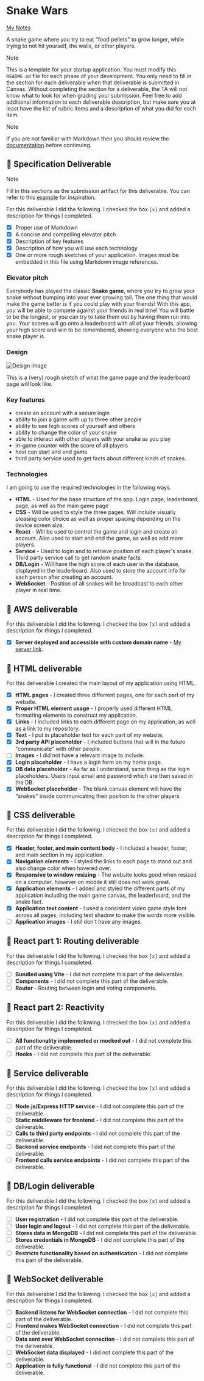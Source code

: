 # Snake Wars

[My Notes](notes.md)

A snake game where you try to eat "food pellets" to grow longer, while trying to not hit yourself, the walls, or other players.


> [!NOTE]
>  This is a template for your startup application. You must modify this `README.md` file for each phase of your development. You only need to fill in the section for each deliverable when that deliverable is submitted in Canvas. Without completing the section for a deliverable, the TA will not know what to look for when grading your submission. Feel free to add additional information to each deliverable description, but make sure you at least have the list of rubric items and a description of what you did for each item.

> [!NOTE]
>  If you are not familiar with Markdown then you should review the [documentation](https://docs.github.com/en/get-started/writing-on-github/getting-started-with-writing-and-formatting-on-github/basic-writing-and-formatting-syntax) before continuing.

## 🚀 Specification Deliverable

> [!NOTE]
>  Fill in this sections as the submission artifact for this deliverable. You can refer to this [example](https://github.com/webprogramming260/startup-example/blob/main/README.md) for inspiration.

For this deliverable I did the following. I checked the box `[x]` and added a description for things I completed.

- [x] Proper use of Markdown
- [x] A concise and compelling elevator pitch
- [x] Description of key features
- [x] Description of how you will use each technology
- [x] One or more rough sketches of your application. Images must be embedded in this file using Markdown image references.

### Elevator pitch

Everybody has played the classic __Snake game__, where you try to grow your snake without bumping into your ever growing tail. The one thing that would make the game better is if you could play with your friends! With this app, you will be able to compete against your friends in real time! You will battle to be the longest, or you can try to take them out by having them run into you. Your scores will go onto a leaderboard with all of your friends, allowing your high score and win to be remembered, showing everyone who the best snake player is.

### Design


![Design image](<Screenshot 2025-01-14 at 5.03.42 PM.png>)

This is a (very) rough sketch of what the game page and the leaderboard page will look like.


### Key features

- create an account with a secure login
- ability to join a game with up to three other people
- ability to see high scores of yourself and others
- ability to change the color of your snake
- able to interact with other players with your snake as you play
- in-game counter with the score of all players
- host can start and end game
- third party service used to get facts about different kinds of snakes.

### Technologies

I am going to use the required technologies in the following ways.

- **HTML** - Used for the base structure of the app. Login page, leaderboard page, as well as the main game page
- **CSS** - Will be used to style the three pages. Will include visually pleasing color choice as well as proper spacing depending on the device screen size.
- **React** - Will be used to control the game and login and create an account. Also used to start and end the game, as well as add more players. 
- **Service** - Used to login and to retrieve position of each player's snake. Third party service call to get random snake facts.
- **DB/Login** - Will have the high score of each user in the database, displayed in the leaderboard. Also used to store the account info for each person after creating an account.
- **WebSocket** - Position of all snakes will be broadcast to each other player in real time.

## 🚀 AWS deliverable

For this deliverable I did the following. I checked the box `[x]` and added a description for things I completed.

- [x] **Server deployed and accessible with custom domain name** - [My server link](https://snakewars.click/).

## 🚀 HTML deliverable

For this deliverable I created the main layout of my application using HTML.

- [x] **HTML pages** - I created three differrent pages, one for each part of my website.
- [x] **Proper HTML element usage** - I properly used different HTML formatting elements to construct my application.
- [x] **Links** - I included links to each different page on my application, as well as a link to my repository.
- [x] **Text** - I put in placeholder text for each part of my website.
- [x] **3rd party API placeholder** - I included buttons that will in the future "communicate" with other people.
- [ ] **Images** - I did not have a relevant image to include.
- [x] **Login placeholder** - I have a login form on my home page.
- [x] **DB data placeholder** - As far as I understand, same thing as the login placeholders. Users input email and password which are then saved in the DB.
- [x] **WebSocket placeholder** - The blank canvas element will have the "snakes" inside communicating their position to the other players.

## 🚀 CSS deliverable

For this deliverable I did the following. I checked the box `[x]` and added a description for things I completed.

- [x] **Header, footer, and main content body** - I included a header, footer, and main section in my application.
- [x] **Navigation elements** - I styled the links to each page to stand out and also change color when hovered over.
- [x] **Responsive to window resizing** - The website looks good when resized on a computer, however on mobile it still does not work great.
- [x] **Application elements** - I added and styled the different parts of my application including the main game canvas, the leaderboard, and the snake fact.
- [x] **Application text content** - I used a consistent video game style font across all pages, including text shadow to make the words more visible.
- [ ] **Application images** - I still don't have any images.

## 🚀 React part 1: Routing deliverable

For this deliverable I did the following. I checked the box `[x]` and added a description for things I completed.

- [ ] **Bundled using Vite** - I did not complete this part of the deliverable.
- [ ] **Components** - I did not complete this part of the deliverable.
- [ ] **Router** - Routing between login and voting components.

## 🚀 React part 2: Reactivity

For this deliverable I did the following. I checked the box `[x]` and added a description for things I completed.

- [ ] **All functionality implemented or mocked out** - I did not complete this part of the deliverable.
- [ ] **Hooks** - I did not complete this part of the deliverable.

## 🚀 Service deliverable

For this deliverable I did the following. I checked the box `[x]` and added a description for things I completed.

- [ ] **Node.js/Express HTTP service** - I did not complete this part of the deliverable.
- [ ] **Static middleware for frontend** - I did not complete this part of the deliverable.
- [ ] **Calls to third party endpoints** - I did not complete this part of the deliverable.
- [ ] **Backend service endpoints** - I did not complete this part of the deliverable.
- [ ] **Frontend calls service endpoints** - I did not complete this part of the deliverable.

## 🚀 DB/Login deliverable

For this deliverable I did the following. I checked the box `[x]` and added a description for things I completed.

- [ ] **User registration** - I did not complete this part of the deliverable.
- [ ] **User login and logout** - I did not complete this part of the deliverable.
- [ ] **Stores data in MongoDB** - I did not complete this part of the deliverable.
- [ ] **Stores credentials in MongoDB** - I did not complete this part of the deliverable.
- [ ] **Restricts functionality based on authentication** - I did not complete this part of the deliverable.

## 🚀 WebSocket deliverable

For this deliverable I did the following. I checked the box `[x]` and added a description for things I completed.

- [ ] **Backend listens for WebSocket connection** - I did not complete this part of the deliverable.
- [ ] **Frontend makes WebSocket connection** - I did not complete this part of the deliverable.
- [ ] **Data sent over WebSocket connection** - I did not complete this part of the deliverable.
- [ ] **WebSocket data displayed** - I did not complete this part of the deliverable.
- [ ] **Application is fully functional** - I did not complete this part of the deliverable.
